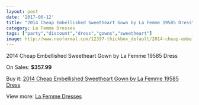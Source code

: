 ```yaml
---
layout: post
date: '2017-06-12'
title: "2014 Cheap Embellished Sweetheart Gown by La Femme 19585 Dress"
category: La Femme Dresses
tags: ["party","discount","dress","gowns","sweetheart"]
image: http://www.neoformal.com/12397-thickbox_default/2014-cheap-embellished-sweetheart-gown-by-la-femme-19585-dress.jpg
---
```

2014 Cheap Embellished Sweetheart Gown by La Femme 19585 Dress

On Sales: **$357.99**
<a href="https://www.neoformal.com/en/la-femme-dresses-2014/4389-2014-cheap-embellished-sweetheart-gown-by-la-femme-19585-dress.html"><amp-img layout="responsive" width="600" height="600" src="//www.neoformal.com/12397-thickbox_default/2014-cheap-embellished-sweetheart-gown-by-la-femme-19585-dress.jpg" alt="2014 Cheap Embellished Sweetheart Gown by La Femme 19585 Dress 0" /></a>
<a href="https://www.neoformal.com/en/la-femme-dresses-2014/4389-2014-cheap-embellished-sweetheart-gown-by-la-femme-19585-dress.html"><amp-img layout="responsive" width="600" height="600" src="//www.neoformal.com/12401-thickbox_default/2014-cheap-embellished-sweetheart-gown-by-la-femme-19585-dress.jpg" alt="2014 Cheap Embellished Sweetheart Gown by La Femme 19585 Dress 1" /></a>
<a href="https://www.neoformal.com/en/la-femme-dresses-2014/4389-2014-cheap-embellished-sweetheart-gown-by-la-femme-19585-dress.html"><amp-img layout="responsive" width="600" height="600" src="//www.neoformal.com/12400-thickbox_default/2014-cheap-embellished-sweetheart-gown-by-la-femme-19585-dress.jpg" alt="2014 Cheap Embellished Sweetheart Gown by La Femme 19585 Dress 2" /></a>
<a href="https://www.neoformal.com/en/la-femme-dresses-2014/4389-2014-cheap-embellished-sweetheart-gown-by-la-femme-19585-dress.html"><amp-img layout="responsive" width="600" height="600" src="//www.neoformal.com/12399-thickbox_default/2014-cheap-embellished-sweetheart-gown-by-la-femme-19585-dress.jpg" alt="2014 Cheap Embellished Sweetheart Gown by La Femme 19585 Dress 3" /></a>
<a href="https://www.neoformal.com/en/la-femme-dresses-2014/4389-2014-cheap-embellished-sweetheart-gown-by-la-femme-19585-dress.html"><amp-img layout="responsive" width="600" height="600" src="//www.neoformal.com/12398-thickbox_default/2014-cheap-embellished-sweetheart-gown-by-la-femme-19585-dress.jpg" alt="2014 Cheap Embellished Sweetheart Gown by La Femme 19585 Dress 4" /></a>

Buy it: [2014 Cheap Embellished Sweetheart Gown by La Femme 19585 Dress](https://www.neoformal.com/en/la-femme-dresses-2014/4389-2014-cheap-embellished-sweetheart-gown-by-la-femme-19585-dress.html "2014 Cheap Embellished Sweetheart Gown by La Femme 19585 Dress")

View more: [La Femme Dresses](https://www.neoformal.com/en/56-la-femme-dresses-2014 "La Femme Dresses")
